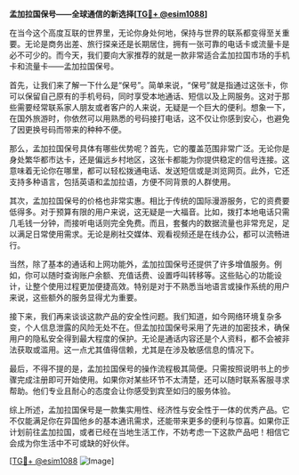 **孟加拉国保号——全球通信的新选择[[TG💪+ @esim1088](https://t.me/s/esim1088)]**

在当今这个高度互联的世界里，无论你身处何地，保持与世界的联系都变得至关重要。无论是商务出差、旅行探亲还是长期居住，拥有一张可靠的电话卡或流量卡是必不可少的。而今天，我们要向大家推荐的就是一款非常适合孟加拉国市场的手机卡和流量卡——孟加拉国保号。

首先，让我们来了解一下什么是“保号”。简单来说，“保号”就是指通过这张卡，你可以保留自己原有的手机号码，同时享受本地通话、短信以及上网服务。这对于那些需要经常联系家人朋友或者客户的人来说，无疑是一个巨大的便利。想象一下，在国外旅游时，你依然可以用熟悉的号码接打电话，这不仅让你感到安心，也避免了因更换号码而带来的种种不便。

那么，孟加拉国保号具体有哪些优势呢？首先，它的覆盖范围非常广泛。无论你是身处繁华都市达卡，还是偏远乡村地区，这张卡都能为你提供稳定的信号连接。这意味着无论你在哪里，都可以轻松拨通电话、发送短信或是浏览网页。此外，它还支持多种语言，包括英语和孟加拉语，方便不同背景的人群使用。

其次，孟加拉国保号的价格也非常实惠。相比于传统的国际漫游服务，它的资费要低得多。对于预算有限的用户来说，这无疑是一大福音。比如，拨打本地电话只需几毛钱一分钟，而接听电话则完全免费。而且，套餐内的数据流量也非常充足，足以满足日常使用需求。无论是刷社交媒体、观看视频还是在线办公，都可以流畅进行。

当然，除了基本的通话和上网功能外，孟加拉国保号还提供了许多增值服务。例如，你可以随时查询账户余额、充值话费、设置呼叫转移等。这些贴心的功能设计，让整个使用过程更加便捷高效。特别是对于不熟悉当地语言或操作系统的用户来说，这些额外的服务显得尤为重要。

接下来，我们再来谈谈这款产品的安全性问题。我们知道，如今网络环境复杂多变，个人信息泄露的风险无处不在。但孟加拉国保号采用了先进的加密技术，确保用户的隐私安全得到最大程度的保护。无论是通话内容还是个人资料，都不会被非法获取或滥用。这一点尤其值得信赖，尤其是在涉及敏感信息的情况下。

最后，不得不提的是，孟加拉国保号的操作流程极其简便。只需按照说明书上的步骤完成注册即可开始使用。如果你对某些环节不太清楚，还可以随时联系客服寻求帮助。他们专业且耐心的态度会让你感受到宾至如归的服务体验。

综上所述，孟加拉国保号是一款集实用性、经济性与安全性于一体的优秀产品。它不仅能满足你在异国他乡的基本通讯需求，还能带来更多的便利与惊喜。如果你正计划前往孟加拉国，或者已经在当地生活工作，不妨考虑一下这款产品吧！相信它会成为你生活中不可或缺的好伙伴。

[[TG💪+ @esim1088](https://t.me/s/esim1088) ![Image](https://i.postimg.cc/4NQfJmqS/Snipaste-2025-05-13-00-14-12.png)]